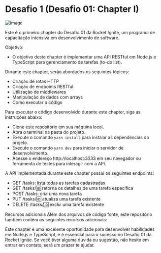 # Desafio 1 (Desafio 01: Chapter I)

![image](https://user-images.githubusercontent.com/91347602/232902040-1eb12147-f163-4dd8-bf03-0d2cd96cefb7.png)

Este é o primeiro chapter do Desafio 01 da Rocket Ignite, um programa de capacitação intensiva em desenvolvimento de software.

Objetivo:

- O objetivo deste chapter é implementar uma API RESTful em Node.js e TypeScript para gerenciamento de tarefas (to-do list).

Durante este chapter, serão abordados os seguintes tópicos:

- Criação de rotas HTTP
- Criação de endpoints RESTful
- Utilização de middlewares
- Manipulação de dados com arrays
- Como executar o código

Para executar o código desenvolvido durante este chapter, siga as instruções abaixo:

- Clone este repositório em sua máquina local.
- Abra o terminal na pasta do projeto.
- Execute o comando `yarn install` para instalar as dependências do projeto.
- Execute o comando `yarn dev` para iniciar o servidor de desenvolvimento.
- Acesse o endereço http://localhost:3333 em seu navegador ou ferramenta de testes para interagir com a API.

A API implementada durante este chapter possui os seguintes endpoints:

- GET /tasks: lista todas as tarefas cadastradas
- GET /tasks/:id: retorna os detalhes de uma tarefa específica
- POST /tasks: cria uma nova tarefa
- PUT /tasks/:id: atualiza uma tarefa existente
- DELETE /tasks/:id: exclui uma tarefa existente

Recursos adicionais
Além dos arquivos de código fonte, este repositório também contém os seguintes recursos adicionais:

Este chapter é uma excelente oportunidade para desenvolver habilidades em Node.js e TypeScript, e é essencial para o sucesso no Desafio 01 da Rocket Ignite. Se você tiver alguma dúvida ou sugestão, não hesite em entrar em contato, será um prazer te ajudar.
